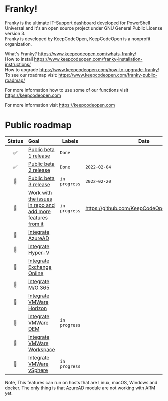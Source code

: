 # Franky!
Franky is the ultimate IT-Support dashboard developed for PowerShell Universal and it's an open source project under GNU General Public License version 3.  
Franky is developed by KeepCodeOpen, KeepCodeOpen is a nonprofit organization.  
  
What's Franky? <https://www.keepcodeopen.com/whats-franky/>  
How to install <https://www.keepcodeopen.com/franky-installation-instructions/>  
How to upgrade <https://www.keepcodeopen.com/how-to-upgrade-franky/>  
To see our roadmap visit: <https://www.keepcodeopen.com/franky-public-roadmap/>  
  
For more information how to use some of our functions visit <https://keepcodeopen.com>  
  
For more information visit <https://keepcodeopen.com>  

# Public roadmap
| Status | Goal | Labels | Date |
| :---: | :--- | --- | --- |
| ✅ | [Public beta 1 release](https://github.com/KeepCodeOpen/Franky/releases/tag/v1.0-Beta1) |`Done`| |
| ✅ | [Public beta 2 release](https://github.com/KeepCodeOpen/Franky/releases/tag/v1.0-Beta2) |`Done`|`2022-02-04`|
| 🚀 | [Public beta 3 release]() |`in progress`|`2022-02-20`|
| 🚀 | [Work with the issues in repo and add more features from it]() |`in progress`| <https://github.com/KeepCodeOpen/Franky/issues> |
| 🚀 | [Integrate AzureAD]() | | |
| 🚀 | [Integrate Hyper-V]() | | |
| 🚀 | [Integrate Exchange Online]() | | |
| 🚀 | [Integrate M/O 365]() | | |
| 🚀 | [Integrate VMWare Horizon]() | | |
| 🚀 | [Integrate VMWare DEM]() |`in progress`| |
| 🚀 | [Integrate VMWare Workspace]() | | |
| 🚀 | [Integrate VMWare vSphere]() |`in progress`| |  
  
Note, This features can run on hosts that are Linux, macOS, Windows and docker. The only thing is that AzureAD module are not working with ARM yet.  
